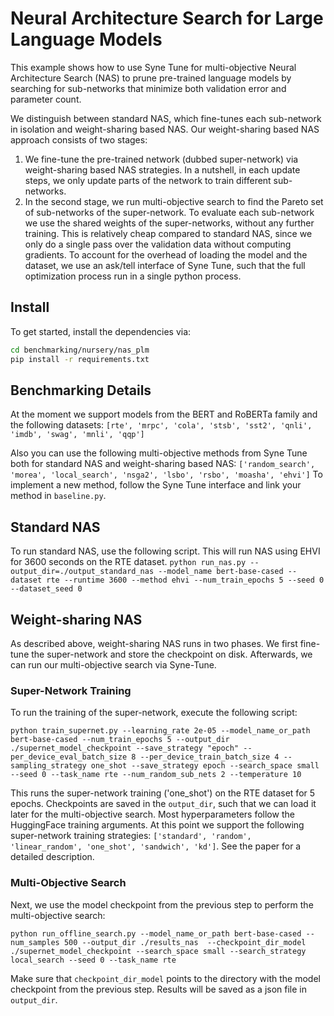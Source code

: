 # Neural Architecture Search for Large Language Models


This example shows how to use Syne Tune for multi-objective Neural Architecture Search (NAS)
to prune pre-trained language models by searching for sub-networks that 
minimize both validation error and parameter count. 

We distinguish between standard NAS, which fine-tunes each sub-network in isolation and weight-sharing 
based NAS. Our weight-sharing based NAS approach consists of two stages:
1. We fine-tune the pre-trained network (dubbed super-network) via weight-sharing based NAS strategies. 
   In a nutshell, in each update steps, we only update parts of the network to train different sub-networks.
2. In the second stage, we run multi-objective search to find the Pareto set of sub-networks 
   of the super-network. To evaluate each sub-network we use the shared weights of the super-networks, without
   any further training. This is relatively cheap compared to standard NAS, since we only do a single pass
   over the validation data without computing gradients. To account for the overhead of loading the model and 
   the dataset, we use an ask/tell interface of Syne Tune, such that the full optimization process run in a single
   python process.

## Install

To get started, install the dependencies via:

```bash
cd benchmarking/nursery/nas_plm
pip install -r requirements.txt
```

## Benchmarking Details

At the moment we support models from the BERT and RoBERTa family and the following datasets: 
```[rte', 'mrpc', 'cola', 'stsb', 'sst2', 'qnli', 'imdb', 'swag', 'mnli', 'qqp']```

Also you can use the following multi-objective methods from Syne Tune both for standard NAS and weight-sharing based NAS: 
```['random_search', 'morea', 'local_search', 'nsga2', 'lsbo', 'rsbo', 'moasha', 'ehvi']```
To implement a new method, follow the Syne Tune interface and link your method in `baseline.py`.

## Standard NAS

To run standard NAS, use the following script. This will run NAS using EHVI for 3600 seconds on the RTE dataset.
```python run_nas.py --output_dir=./output_standard_nas --model_name bert-base-cased --dataset rte --runtime 3600 --method ehvi --num_train_epochs 5 --seed 0 --dataset_seed 0```

## Weight-sharing NAS

As described above, weight-sharing NAS runs in two phases. We first fine-tune the super-network and store the checkpoint on disk.
Afterwards, we can run our multi-objective search via Syne-Tune. 

### Super-Network Training

To run the training of the super-network, execute the following script:

```python train_supernet.py --learning_rate 2e-05 --model_name_or_path bert-base-cased --num_train_epochs 5 --output_dir ./supernet_model_checkpoint --save_strategy "epoch" --per_device_eval_batch_size 8 --per_device_train_batch_size 4 --sampling_strategy one_shot --save_strategy epoch --search_space small --seed 0 --task_name rte --num_random_sub_nets 2 --temperature 10 ``` 

This runs the super-network training ('one_shot') on the RTE dataset for 5 epochs. Checkpoints are saved in the
`output_dir`, such that we can load it later for the multi-objective search. 
Most hyperparameters follow the HuggingFace training arguments. At this point we
support the following super-network training strategies: ```['standard', 'random', 'linear_random', 'one_shot', 'sandwich', 'kd']```.
See the paper for a detailed description.


### Multi-Objective Search

Next, we use the model checkpoint from the previous step to perform the multi-objective search:

```python run_offline_search.py --model_name_or_path bert-base-cased --num_samples 500 --output_dir ./results_nas  --checkpoint_dir_model ./supernet_model_checkpoint --search_space small --search_strategy local_search --seed 0 --task_name rte``` 

Make sure that `checkpoint_dir_model` points to the directory with the model checkpoint from the previous step. 
Results will be saved as a json file in `output_dir`.